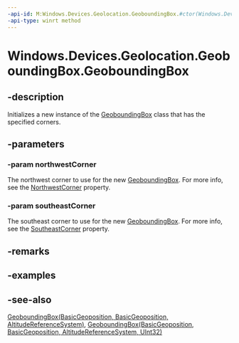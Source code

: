 ```yaml
---
-api-id: M:Windows.Devices.Geolocation.GeoboundingBox.#ctor(Windows.Devices.Geolocation.BasicGeoposition,Windows.Devices.Geolocation.BasicGeoposition)
-api-type: winrt method
---
```


<!-- Method syntax
public GeoboundingBox(Windows.Devices.Geolocation.BasicGeoposition northwestCorner, Windows.Devices.Geolocation.BasicGeoposition southeastCorner)
-->

# Windows.Devices.Geolocation.GeoboundingBox.GeoboundingBox

## -description
Initializes a new instance of the [GeoboundingBox](geoboundingbox.md) class that has the specified corners.

## -parameters
### -param northwestCorner
The northwest corner to use for the new [GeoboundingBox](geoboundingbox.md). For more info, see the [NorthwestCorner](geoboundingbox_northwestcorner.md) property.

### -param southeastCorner
The southeast corner to use for the new [GeoboundingBox](geoboundingbox.md). For more info, see the [SoutheastCorner](geoboundingbox_southeastcorner.md) property.

## -remarks

## -examples

## -see-also
[GeoboundingBox(BasicGeoposition, BasicGeoposition, AltitudeReferenceSystem)](geoboundingbox_geoboundingbox_267191261.md), [GeoboundingBox(BasicGeoposition, BasicGeoposition, AltitudeReferenceSystem, UInt32)](geoboundingbox_geoboundingbox_271676437.md)